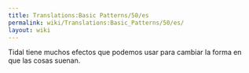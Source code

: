 ```yaml
---
title: Translations:Basic Patterns/50/es
permalink: wiki/Translations:Basic_Patterns/50/es/
layout: wiki
---
```


Tidal tiene muchos efectos que podemos usar para cambiar la forma en que
las cosas suenan.
